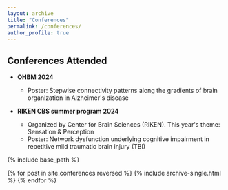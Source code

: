 ```yaml
---
layout: archive
title: "Conferences"
permalink: /conferences/
author_profile: true
---
```


## Conferences Attended

- **OHBM 2024**
  - Poster: Stepwise connectivity patterns along the gradients of brain organization in Alzheimer's disease

- **RIKEN CBS summer program 2024**
  - Organized by Center for Brain Sciences (RIKEN). This year's theme: Sensation & Perception
  - Poster: Network dysfunction underlying cognitive impairment in repetitive mild traumatic brain injury (TBI)

{% include base_path %}

{% for post in site.conferences reversed %}
  {% include archive-single.html %}
{% endfor %}

